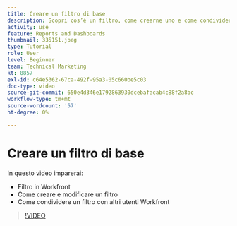 ```yaml
---
title: Creare un filtro di base
description: Scopri cos’è un filtro, come crearne uno e come condividerlo con altri utenti in Workfront.
activity: use
feature: Reports and Dashboards
thumbnail: 335151.jpeg
type: Tutorial
role: User
level: Beginner
team: Technical Marketing
kt: 8857
exl-id: c64e5362-67ca-492f-95a3-05c660be5c03
doc-type: video
source-git-commit: 650e4d346e1792863930dcebafacab4c88f2a8bc
workflow-type: tm+mt
source-wordcount: '57'
ht-degree: 0%

---
```


# Creare un filtro di base

In questo video imparerai:

* Filtro in Workfront
* Come creare e modificare un filtro
* Come condividere un filtro con altri utenti Workfront

>[!VIDEO](https://video.tv.adobe.com/v/335151/?quality=12&learn=on)
